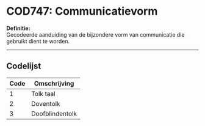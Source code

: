 # COD747: Communicatievorm

**Definitie:**  
Gecodeerde aanduiding van de bijzondere vorm van communicatie die gebruikt dient te worden.

---

## Codelijst

| Code | Omschrijving |
|------|--------------|
| 1 | Tolk taal |
| 2 | Doventolk |
| 3 | Doofblindentolk |
